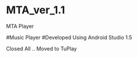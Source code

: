 # MTA_ver_1.1
MTA Player

#Music Player 
#Developed Using Android Studio 1.5 

<p> Closed All .. Moved to TuPlay </p>

